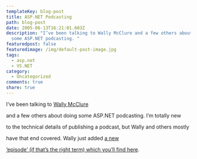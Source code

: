 ```yaml
---
templateKey: blog-post
title: ASP.NET Podcasting
path: blog-post
date: 2005-06-13T16:21:01.603Z
description: "I’ve been talking to Wally McClure and a few others about doing
  some ASP.NET podcasting. "
featuredpost: false
featuredimage: /img/default-post-image.jpg
tags:
  - asp.net
  - VS.NET
category:
  - Uncategorized
comments: true
share: true
---
```

<!--StartFragment-->

I’ve been talking to [Wally McClure](http://weblogs.asp.net/wallym)[](http://weblogs.asp.net/wallym)

[](http://weblogs.asp.net/wallym)and a few others about doing some ASP.NET podcasting. I’m totally new

to the technical details of publishing a podcast, but Wally and others mostly

have that end covered. Wally just added [a new](http://weblogs.asp.net/wallym/archive/2005/06/12/412006.aspx)

[‘episode’ (if that’s the right term) which you’ll find here](http://weblogs.asp.net/wallym/archive/2005/06/12/412006.aspx).

<!--EndFragment-->